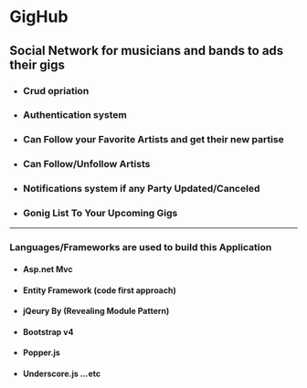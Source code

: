 # GigHub
<h2>Social Network for musicians and bands to ads their gigs</h2>
   <ul>
        <li>
            <h3>Crud opriation</h3>
        </li>
        <li>
            <h3>Authentication system</h3>
        </li>
        <li>
            <h3>Can Follow your Favorite Artists and get their new partise</h3>
        </li>
        <li>
            <h3>Can Follow/Unfollow Artists</h3>
        </li>
        <li>
            <h3>Notifications system if any Party Updated/Canceled </h3>
        </li>
        <li>
            <h3>Gonig List To Your Upcoming Gigs</h3>
        </li>
    </ul>
<hr>
 <h3>Languages/Frameworks are used to build this Application</h3>
    <ul>
        <li>
            <h4>Asp.net Mvc</h4>
        </li>
        <li>
            <h4>Entity Framework (code first approach)</h4>
        </li>
        <li>
            <h4>jQeury By (Revealing Module Pattern)</h4>
        </li>
        <li>
            <h4>Bootstrap v4 </h4>
        </li>
        <li>
            <h4>Popper.js</h4>
        </li>
        <li>
            <h4>Underscore.js ...etc</h4>
        </li>
    </ul>
